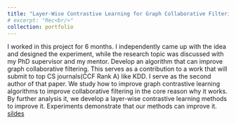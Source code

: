 ```yaml
---
title: "Layer-Wise Contrastive Learning for Graph Collaborative Filtering"
# excerpt: "Rec<br/>"
collection: portfolio
---
```


I worked in this project for 6 months. I independently came up with the idea and designed the experiment, while the research topic was discussed with my PhD supervisor and my mentor. Develop an algorithm that can improve graph collaborative filtering. This serves as a contribution to a work that will submit to top CS journals(CCF Rank A) like KDD. I serve as the second author of that paper. We study how to improve graph contrastive learning algorithms to improve collaborative filtering in the core reason why it works. By further analysis it, we develop a layer-wise contrastive learning methods to improve it. Experiments demonstrate that our methods can improve it. [sildes]()
